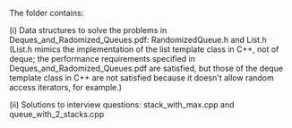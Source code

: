 The folder contains:

(i) Data structures to solve the problems in Deques_and_Radomized_Queues.pdf: RandomizedQueue.h and List.h (List.h mimics 
the implementation of the list template class in C++, not of deque; the performance requirements specified in 
Deques_and_Radomized_Queues.pdf are satisfied, but those of the deque template class in C++ are not satisfied because it doesn't allow
random access iterators, for example.)

(ii) Solutions to interview questions: stack_with_max.cpp and queue_with_2_stacks.cpp
